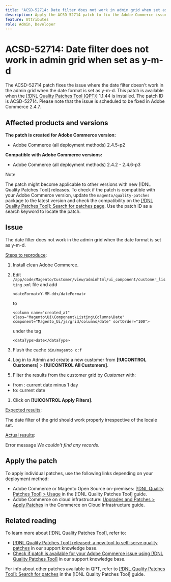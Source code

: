 ```yaml
---
title: "ACSD-52714: Date filter does not work in admin grid when set as y-m-d"
description: Apply the ACSD-52714 patch to fix the Adobe Commerce issue where the date filter does not work in the admin grid when the date format is set as y-m-d. 
feature: Attributes
role: Admin, Developer
---
```

# ACSD-52714: Date filter does not work in admin grid when set as y-m-d

The ACSD-52714 patch fixes the issue where the date filter doesn't work in the admin grid when the date format is set as y-m-d. This patch is available when the [[!DNL Quality Patches Tool (QPT)]](/help/announcements/adobe-commerce-announcements/magento-quality-patches-released-new-tool-to-self-serve-quality-patches.md) 1.1.44 is installed. The patch ID is ACSD-52714. Please note that the issue is scheduled to be fixed in Adobe Commerce 2.4.7.

## Affected products and versions

**The patch is created for Adobe Commerce version:**

* Adobe Commerce (all deployment methods) 2.4.5-p2

**Compatible with Adobe Commerce versions:**

* Adobe Commerce (all deployment methods) 2.4.2 - 2.4.6-p3

>[!NOTE]
>
>The patch might become applicable to other versions with new [!DNL Quality Patches Tool] releases. To check if the patch is compatible with your Adobe Commerce version, update the `magento/quality-patches` package to the latest version and check the compatibility on the [[!DNL Quality Patches Tool]: Search for patches page](https://experienceleague.adobe.com/tools/commerce-quality-patches/index.html). Use the patch ID as a search keyword to locate the patch.

## Issue

The date filter does not work in the admin grid when the date format is set as y-m-d. 

<u>Steps to reproduce</u>:

1. Install clean Adobe Commerce.
1. Edit 
  `/app/code/Magento/Customer/view/adminhtml/ui_component/customer_listing.xml` 
 file and add

   `<dateFormat>Y-MM-dd</dateFormat>`

   to

   `<column name="created_at" class="Magento\Ui\Component\Listing\Columns\Date" component="Magento_Ui/js/grid/columns/date" sortOrder="100">`

   under the tag

    `<dataType>date</dataType>`

1. Flush the cache
`bin/magento c:f`
1. Log in to Admin and create a new customer from **[!UICONTROL Customers]** > **[!UICONTROL All Customers]**.
1. Filter the results from the customer grid by *Customer* with:

* from : current date minus 1 day
* to: current date

1. Click on **[!UICONTROL Apply Filters]**.

<u>Expected results</u>:

The date filter of the grid should work properly irrespective of the locale set.

<u>Actual results</u>:

Error message *We couldn't find any records*.

## Apply the patch

To apply individual patches, use the following links depending on your deployment method:

* Adobe Commerce or Magento Open Source on-premises: [[!DNL Quality Patches Tool] > Usage](https://experienceleague.adobe.com/docs/commerce-operations/tools/quality-patches-tool/usage.html) in the [!DNL Quality Patches Tool] guide.
* Adobe Commerce on cloud infrastructure: [Upgrades and Patches > Apply Patches](https://experienceleague.adobe.com/docs/commerce-cloud-service/user-guide/develop/upgrade/apply-patches.html) in the Commerce on Cloud Infrastructure guide.

## Related reading

To learn more about [!DNL Quality Patches Tool], refer to:

* [[!DNL Quality Patches Tool] released: a new tool to self-serve quality patches](/help/announcements/adobe-commerce-announcements/magento-quality-patches-released-new-tool-to-self-serve-quality-patches.md) in our support knowledge base.
* [Check if patch is available for your Adobe Commerce issue using [!DNL Quality Patches Tool]](/help/support-tools/patches-available-in-qpt-tool/check-patch-for-magento-issue-with-magento-quality-patches.md) in our support knowledge base.

For info about other patches available in QPT, refer to [[!DNL Quality Patches Tool]: Search for patches](https://experienceleague.adobe.com/tools/commerce-quality-patches/index.html) in the [!DNL Quality Patches Tool] guide.








